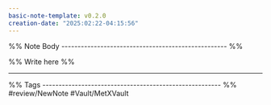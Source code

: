 ```yaml
---
basic-note-template: v0.2.0
creation-date: "2025:02:22-04:15:56"
---
```


%% Note Body --------------------------------------------------- %%

%% Write here %%




___

%% Tags ------------------------------------------------------- %%
#review/NewNote
#Vault/MetXVault 